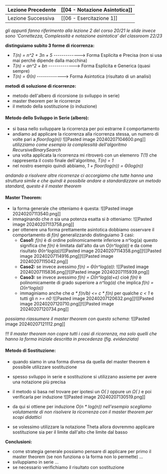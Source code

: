 | Lezione Precedente | [[04 - Notazione Asintotica]] |
| --- | --- |
| Lezione Successiva | [[06 - Esercitazione 1]] |
_gli appunti fanno riferimento alla lezione 2 del corso 20/21 le slide invece sono 'Correttezza, Complessità e notazione asintotica' del classroom 22/23_

**distinguiamo subito 3 forme di ricorrenza:**
- *T(n) = n^2 + 3n + 5*  -------------> Forma Esplicita e Precisa (non si usa mai perchè dipende dalla macchina)
- *T(n) = an^2 + bn*      -------------> Forma Esplicita e Generica (quasi sempre)
- *T(n) = Θ(n)*                -------------> Forma Asintotica (risultato di un analisi)

**metodi di soluzione di ricorrenze:**
- metodo dell'albero di ricorsione (o sviluppo in serie)
- master theorem per le ricorrenze
- il metodo della sostituzione (o induzione)

#### Metodo dello Sviluppo in Serie (albero):
- si basa nello sviluppare la ricorrenza per poi estrarne il comportamento
- andiamo ad applicare la ricorrenza alla ricorrenza stessa, un numero di volte pari a *floor(log(n))* 
	![[Pasted image 20240207104600.png]]
	*utilizziamo come esempio la complessità dell'algoritmo RecursiveBinarySearch*
- una volta applicata la ricorrenza mi ritroverò con un elemenro *T(1)* che rappresenta il costo finale dell'algoritmo, *T(n) = 1*
- nel nostro esempio quindi abbiamo, *1 + floor(log(n)) = Θ(log(n))*

*andando a risolvere altre ricorrenze ci accorgiamo che tutte hanno una struttura simile e che quindi è possibile andare a standardizzare un metodo standard, questo è il master theorem*
#### Master Theorem:
- la forma generale che otteniamo è questa: 
	![[Pasted image 20240207113540.png]]
- immaginando che *n* sia una potenza esatta si *b* otteniamo:
	![[Pasted image 20240207113758.png]]
- per ottenere una forma prettamente asintotica dobbiamo osservare il comportamento di *f(n)* generalizzando distinguiamo 3 casi:
	- **Caso1:** *f(n)* è di ordine polinomicamente inferiore a n^log(a) questo significa che *f(n)* è limitata dall'alto da un *O(n^log(a))* e da come risultato *Θ(n^log(a))*![[Pasted image 20240207114358.png]]![[Pasted image 20240207114916.png]]![[Pasted image 20240207115042.png]]
	- **Caso2:** se invece avessimo *f(n) = Θ(n^log(a))*: ![[Pasted image 20240207115836.png]]![[Pasted image 20240207115939.png]]
	- **Caso3:**  se invece avessimo *f(n) = Ω(n^log(a)+ε)* cioè *f(n)* è polinomicamente di grado superiore a *n^log(a)* che implica *f(n) = Ω(n^log(a))*
	- immaginiamo anche che *a * f(n/b) <= c * f(n)* per qualche *c < 1* e tutti gli *n >= n0* ![[Pasted image 20240207120632.png]]![[Pasted image 20240207120710.png]]![[Pasted image 20240207120734.png]]

*possiamo riassumere il master theorem con questo schema:*
![[Pasted image 20240207121112.png]]

*!!! Il master theorem non copre tutti i casi di ricorrenza, ma solo quelli che hanno la forma iniziale descritta in precedenza (fig. evidenziata)*

#### Metodo di Sostituzione:
- quando siamo in una forma diversa da quella del master theorem è possibile utilizzare sostituzione
- spesso sviluppo in serie e sostituzione si utilizzano assieme per avere una notazione più precisa
- il metodo si basa nel trovare per ipotesi un *O( )* oppure un *Ω( )* e poi verificarla per induzione
![[Pasted image 20240207130519.png]]
- da qui si ottiene per induzione *O(n * log(n))*
*nell'esempio scegliamo volutamente di non risolvere la ricorrenza con il master theorem per scopi didattici*

- se volessimo utilizzare la notazione Theta allora dovremmo applicare sostituzione sia per il limite dall'alto che limite dal basso

**Conclusioni:**
- come strategia generale possiamo pensare di applicare per primo il master theorem (se non funziona o la forma non lo permette) ...
- sviluppiamo in serie ...
- se necessario verifichiamo il risultato con sostituzione
